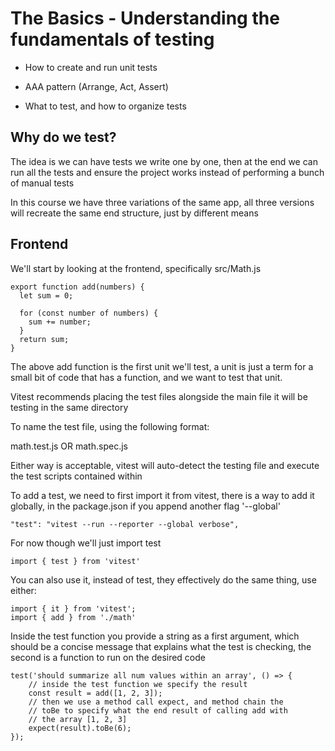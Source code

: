 # The Basics - Understanding the fundamentals of testing


- How to create and run unit tests

- AAA pattern (Arrange, Act, Assert)

- What to test, and how to organize tests

## Why do we test?

The idea is we can have tests we write one by one, then at the end we can run all the tests and ensure the project works instead of performing a bunch of manual tests

In this course we have three variations of the same app, all three versions will recreate the same end structure, just by different means

## Frontend 

We'll start by looking at the frontend, specifically src/Math.js

```
export function add(numbers) {
  let sum = 0;

  for (const number of numbers) {
    sum += number;
  }
  return sum;
}

```

The above add function is the first unit we'll test, a unit is just a term for a small bit of code that has a function, and we want to test that unit.

Vitest recommends placing the test files alongside the main file it will be testing in the same directory

To name the test file, using the following format:

math.test.js OR math.spec.js 

Either way is acceptable, vitest will auto-detect the testing file and execute the test scripts contained within 

To add a test, we need to first import it from vitest, there is a way to add it globally, in the package.json if you append another flag '--global' 

```
"test": "vitest --run --reporter --global verbose",
```

For now though we'll just import test

```
import { test } from 'vitest'
```

You can also use it, instead of test, they effectively do the same thing, use either:

```
import { it } from 'vitest';
import { add } from './math'

```

Inside the test function you provide a string as a first argument, which should be a concise message that explains what the test is checking, the second is a function to run on the desired code 

```
test('should summarize all num values within an array', () => {
    // inside the test function we specify the result
    const result = add([1, 2, 3]);
    // then we use a method call expect, and method chain the 
    // toBe to specify what the end result of calling add with 
    // the array [1, 2, 3]
    expect(result).toBe(6);
});
```